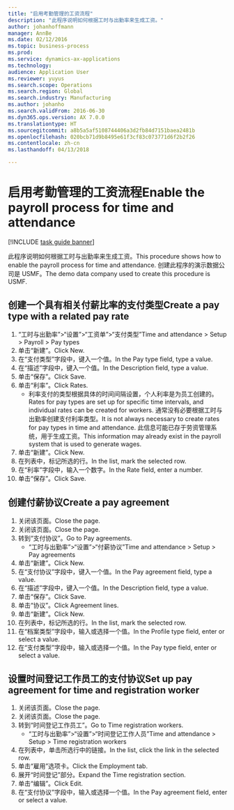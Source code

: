 ```yaml
---
title: "启用考勤管理的工资流程"
description: "此程序说明如何根据工时与出勤率来生成工资。"
author: johanhoffmann
manager: AnnBe
ms.date: 02/12/2016
ms.topic: business-process
ms.prod: 
ms.service: dynamics-ax-applications
ms.technology: 
audience: Application User
ms.reviewer: yuyus
ms.search.scope: Operations
ms.search.region: Global
ms.search.industry: Manufacturing
ms.author: johanho
ms.search.validFrom: 2016-06-30
ms.dyn365.ops.version: AX 7.0.0
ms.translationtype: HT
ms.sourcegitcommit: a8b5a5af5108744406a3d2fb84d7151baea2481b
ms.openlocfilehash: 020bcb71d9b8495e61f3cf83c073771d6f2b2f26
ms.contentlocale: zh-cn
ms.lasthandoff: 04/13/2018

---
```

# <a name="enable-the-payroll-process-for-time-and-attendance"></a><span data-ttu-id="e5f7a-103">启用考勤管理的工资流程</span><span class="sxs-lookup"><span data-stu-id="e5f7a-103">Enable the payroll process for time and attendance</span></span>

[!INCLUDE [task guide banner](../../includes/task-guide-banner.md)]

<span data-ttu-id="e5f7a-104">此程序说明如何根据工时与出勤率来生成工资。</span><span class="sxs-lookup"><span data-stu-id="e5f7a-104">This procedure shows how to enable the payroll process for time and attendance.</span></span> <span data-ttu-id="e5f7a-105">创建此程序的演示数据公司是 USMF。</span><span class="sxs-lookup"><span data-stu-id="e5f7a-105">The demo data company used to create this procedure is USMF.</span></span>


## <a name="create-a-pay-type-with-a-related-pay-rate"></a><span data-ttu-id="e5f7a-106">创建一个具有相关付薪比率的支付类型</span><span class="sxs-lookup"><span data-stu-id="e5f7a-106">Create a pay type with a related pay rate</span></span>
1. <span data-ttu-id="e5f7a-107">“工时与出勤率”>“设置”>“工资单”>“支付类型”</span><span class="sxs-lookup"><span data-stu-id="e5f7a-107">Time and attendance > Setup > Payroll > Pay types</span></span>
2. <span data-ttu-id="e5f7a-108">单击“新建”。</span><span class="sxs-lookup"><span data-stu-id="e5f7a-108">Click New.</span></span>
3. <span data-ttu-id="e5f7a-109">在“支付类型”字段中，键入一个值。</span><span class="sxs-lookup"><span data-stu-id="e5f7a-109">In the Pay type field, type a value.</span></span>
4. <span data-ttu-id="e5f7a-110">在“描述”字段中，键入一个值。</span><span class="sxs-lookup"><span data-stu-id="e5f7a-110">In the Description field, type a value.</span></span>
5. <span data-ttu-id="e5f7a-111">单击“保存”。</span><span class="sxs-lookup"><span data-stu-id="e5f7a-111">Click Save.</span></span>
6. <span data-ttu-id="e5f7a-112">单击“利率”。</span><span class="sxs-lookup"><span data-stu-id="e5f7a-112">Click Rates.</span></span>
    * <span data-ttu-id="e5f7a-113">利率支付的类型根据具体的时间间隔设置，个人利率是为员工创建的。</span><span class="sxs-lookup"><span data-stu-id="e5f7a-113">Rates for pay types are set up for specific time intervals, and individual rates can be created for workers.</span></span> <span data-ttu-id="e5f7a-114">通常没有必要根据工时与出勤率创建支付利率类型。</span><span class="sxs-lookup"><span data-stu-id="e5f7a-114">It is not always necessary to create rates for pay types in time and attendance.</span></span> <span data-ttu-id="e5f7a-115">此信息可能已存于劳资管理系统，用于生成工资。</span><span class="sxs-lookup"><span data-stu-id="e5f7a-115">This information may already exist in the payroll system that is used to generate wages.</span></span>  
7. <span data-ttu-id="e5f7a-116">单击“新建”。</span><span class="sxs-lookup"><span data-stu-id="e5f7a-116">Click New.</span></span>
8. <span data-ttu-id="e5f7a-117">在列表中，标记所选的行。</span><span class="sxs-lookup"><span data-stu-id="e5f7a-117">In the list, mark the selected row.</span></span>
9. <span data-ttu-id="e5f7a-118">在“利率”字段中，输入一个数字。</span><span class="sxs-lookup"><span data-stu-id="e5f7a-118">In the Rate field, enter a number.</span></span>
10. <span data-ttu-id="e5f7a-119">单击“保存”。</span><span class="sxs-lookup"><span data-stu-id="e5f7a-119">Click Save.</span></span>

## <a name="create-a-pay-agreement"></a><span data-ttu-id="e5f7a-120">创建付薪协议</span><span class="sxs-lookup"><span data-stu-id="e5f7a-120">Create a pay agreement</span></span>
1. <span data-ttu-id="e5f7a-121">关闭该页面。</span><span class="sxs-lookup"><span data-stu-id="e5f7a-121">Close the page.</span></span>
2. <span data-ttu-id="e5f7a-122">关闭该页面。</span><span class="sxs-lookup"><span data-stu-id="e5f7a-122">Close the page.</span></span>
3. <span data-ttu-id="e5f7a-123">转到“支付协议”。</span><span class="sxs-lookup"><span data-stu-id="e5f7a-123">Go to Pay agreements.</span></span>
    * <span data-ttu-id="e5f7a-124">“工时与出勤率”>“设置”>“付薪协议”</span><span class="sxs-lookup"><span data-stu-id="e5f7a-124">Time and attendance > Setup > Pay agreements</span></span>  
4. <span data-ttu-id="e5f7a-125">单击“新建”。</span><span class="sxs-lookup"><span data-stu-id="e5f7a-125">Click New.</span></span>
5. <span data-ttu-id="e5f7a-126">在“支付协议”字段中，键入一个值。</span><span class="sxs-lookup"><span data-stu-id="e5f7a-126">In the Pay agreement field, type a value.</span></span>
6. <span data-ttu-id="e5f7a-127">在“描述”字段中，键入一个值。</span><span class="sxs-lookup"><span data-stu-id="e5f7a-127">In the Description field, type a value.</span></span>
7. <span data-ttu-id="e5f7a-128">单击“保存”。</span><span class="sxs-lookup"><span data-stu-id="e5f7a-128">Click Save.</span></span>
8. <span data-ttu-id="e5f7a-129">单击“协议”。</span><span class="sxs-lookup"><span data-stu-id="e5f7a-129">Click Agreement lines.</span></span>
9. <span data-ttu-id="e5f7a-130">单击“新建”。</span><span class="sxs-lookup"><span data-stu-id="e5f7a-130">Click New.</span></span>
10. <span data-ttu-id="e5f7a-131">在列表中，标记所选的行。</span><span class="sxs-lookup"><span data-stu-id="e5f7a-131">In the list, mark the selected row.</span></span>
11. <span data-ttu-id="e5f7a-132">在“档案类型”字段中，输入或选择一个值。</span><span class="sxs-lookup"><span data-stu-id="e5f7a-132">In the Profile type field, enter or select a value.</span></span>
12. <span data-ttu-id="e5f7a-133">在“支付类型”字段中，输入或选择一个值。</span><span class="sxs-lookup"><span data-stu-id="e5f7a-133">In the Pay type field, enter or select a value.</span></span>

## <a name="set-up-pay-agreement-for-time-and-registration-worker"></a><span data-ttu-id="e5f7a-134">设置时间登记工作员工的支付协议</span><span class="sxs-lookup"><span data-stu-id="e5f7a-134">Set up pay agreement for time and registration worker</span></span>
1. <span data-ttu-id="e5f7a-135">关闭该页面。</span><span class="sxs-lookup"><span data-stu-id="e5f7a-135">Close the page.</span></span>
2. <span data-ttu-id="e5f7a-136">关闭该页面。</span><span class="sxs-lookup"><span data-stu-id="e5f7a-136">Close the page.</span></span>
3. <span data-ttu-id="e5f7a-137">转到“时间登记工作员工”。</span><span class="sxs-lookup"><span data-stu-id="e5f7a-137">Go to Time registration workers.</span></span>
    * <span data-ttu-id="e5f7a-138">“工时与出勤率”>“设置”>“时间登记工作人员”</span><span class="sxs-lookup"><span data-stu-id="e5f7a-138">Time and attendance > Setup > Time registration workers</span></span>  
4. <span data-ttu-id="e5f7a-139">在列表中，单击所选行中的链接。</span><span class="sxs-lookup"><span data-stu-id="e5f7a-139">In the list, click the link in the selected row.</span></span>
5. <span data-ttu-id="e5f7a-140">单击“雇用”选项卡。</span><span class="sxs-lookup"><span data-stu-id="e5f7a-140">Click the Employment tab.</span></span>
6. <span data-ttu-id="e5f7a-141">展开“时间登记”部分。</span><span class="sxs-lookup"><span data-stu-id="e5f7a-141">Expand the Time registration section.</span></span>
7. <span data-ttu-id="e5f7a-142">单击“编辑”。</span><span class="sxs-lookup"><span data-stu-id="e5f7a-142">Click Edit.</span></span>
8. <span data-ttu-id="e5f7a-143">在“支付协议”字段中，输入或选择一个值。</span><span class="sxs-lookup"><span data-stu-id="e5f7a-143">In the Pay agreement field, enter or select a value.</span></span>

